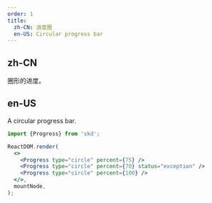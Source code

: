 ```yaml
---
order: 1
title:
  zh-CN: 进度圈
  en-US: Circular progress bar
---
```


## zh-CN

圈形的进度。

## en-US

A circular progress bar.

```jsx
import {Progress} from 'skd';

ReactDOM.render(
  <>
    <Progress type="circle" percent={75} />
    <Progress type="circle" percent={70} status="exception" />
    <Progress type="circle" percent={100} />
  </>,
  mountNode,
);
```

<style>
.ant-progress-circle-wrap,
.ant-progress-line-wrap {
  margin-right: 8px;
  margin-bottom: 5px;
}
</style>
